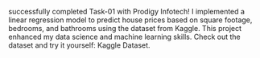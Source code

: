  successfully completed Task-01 with Prodigy Infotech! I implemented a linear regression model to predict house prices based on square footage, bedrooms, and bathrooms using the dataset from Kaggle. This project enhanced my data science and machine learning skills. Check out the dataset and try it yourself: Kaggle Dataset.
